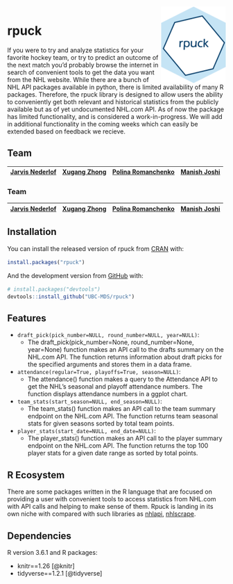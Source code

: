 
<!-- README.md is generated from README.Rmd. Please edit that file -->

<img src="img/rpuck_logo.png" width="150" align = "right">

# rpuck

<!-- badges: start -->

<!-- badges: end -->

If you were to try and analyze statistics for your favorite hockey team,
or try to predict an outcome of the next match you’d probably browse the
internet in search of convenient tools to get the data you want from the
NHL website. While there are a bunch of NHL API packages available in
python, there is limited availability of many R packages. Therefore, the
rpuck library is designed to allow users the ability to conveniently get
both relevant and historical statistics from the publicly available but
as of yet undocumented NHL.com API. As of now the package has limited
functionality, and is considered a work-in-progress. We will add in
additional functionality in the coming weeks which can easily be
extended based on feedback we
recieve.

## Team

| [Jarvis Nederlof](https://github.com/jnederlo) | [Xugang Zhong](https://github.com/chuusan) | [Polina Romanchenko](https://github.com/PolinaRomanchenko) | [Manish Joshi](https://github.com/ManishPJoshi) |
| :--------------------------------------------: | :----------------------------------------: | :--------------------------------------------------------: | :---------------------------------------------: |

### Team

| [Jarvis Nederlof](https://github.com/jnederlo) | [Xugang Zhong](https://github.com/chuusan) | [Polina Romanchenko](https://github.com/PolinaRomanchenko) | [Manish Joshi](https://github.com/ManishPJoshi) |
| :--------------------------------------------: | :----------------------------------------: | :--------------------------------------------------------: | :---------------------------------------------: |

## Installation

You can install the released version of rpuck from
[CRAN](https://CRAN.R-project.org) with:

``` r
install.packages("rpuck")
```

And the development version from [GitHub](https://github.com/) with:

``` r
# install.packages("devtools")
devtools::install_github("UBC-MDS/rpuck")
```

## Features

  - `draft_pick(pick_number=NULL, round_number=NULL, year=NULL)`:
      - The draft\_pick(pick\_number=None, round\_number=None,
        year=None) function makes an API call to the drafts summary on
        the NHL.com API. The function returns information about draft
        picks for the specified arguments and stores them in a data
        frame.
  - `attendance(regular=True, playoffs=True, season=NULL)`:
      - The attendance() function makes a query to the Attendance API to
        get the NHL’s seasonal and playoff attendance numbers. The
        function displays attendance numbers in a ggplot chart.
  - `team_stats(start_season=NULL, end_season=NULL)`:
      - The team\_stats() function makes an API call to the team summary
        endpoint on the NHL.com API. The function returns team seasonal
        stats for given seasons sorted by total team points.
  - `player_stats(start_date=NULL, end_date=NULL)`:
      - The player\_stats() function makes an API call to the player
        summary endpoint on the NHL.com API. The function returns the
        top 100 player stats for a given date range as sorted by total
        points.

## R Ecosystem

There are some packages written in the R language that are focused on
providing a user with convenient tools to access statistics from NHL.com
with API calls and helping to make sense of them. Rpuck is landing in
its own niche with compared with such libraries as
[nhlapi](https://github.com/zamorarr/nhlapi),
[nhlscrape](https://cran.r-project.org/web/packages/nhlscrape/index.html).

## Dependencies

R version 3.6.1 and R packages:

  - knitr==1.26 \[@knitr\]
  - tidyverse==1.2.1 \[@tidyverse\]
